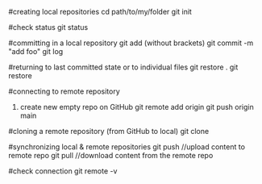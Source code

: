 #creating local repositories
cd path/to/my/folder
git init

#check status
git status

#committing in a local repository
git add <filename> (without brackets)
git commit -m "add foo"
git log

#returning to last committed state or to individual files
git restore .
git restore <filename>

#connecting to remote repository
1. create new empty repo on GitHub
git remote add origin <ssh url>
git push origin main

#cloning a remote repository (from GitHub to local)
git clone <ssh url>

#synchronizing local & remote repositories
git push //upload content to remote repo
git pull //download content from the remote repo

#check connection
git remote -v

